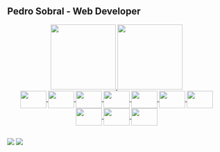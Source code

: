 ## Pedro Sobral - Web Developer

<div align="center">
  <a href="https://github.com/pSbral">
  <img height="150em" src="https://github-readme-stats.vercel.app/api?username=pSbral&show_icons=true&theme=great-gatsby&include_all_commits=true&count_private=true&hide_border=true"/>
  <img height="150em" src="https://github-readme-stats.vercel.app/api/top-langs/?username=pSbral&layout=compact&langs_count=7&theme=great-gatsby&hide_border=true"/>
</div>

<div align="center">
  <img height="40" width="60" align="center" src="https://cdn.jsdelivr.net/gh/devicons/devicon/icons/html5/html5-plain.svg" />
  <img height="40" width="60" align="center" src="https://cdn.jsdelivr.net/gh/devicons/devicon/icons/css3/css3-plain.svg" />
  <img height="40" width="60" align="center" src="https://cdn.jsdelivr.net/gh/devicons/devicon/icons/javascript/javascript-original.svg" />
  <img height="40" width="60" align="center" src="https://cdn.jsdelivr.net/gh/devicons/devicon@latest/icons/java/java-original.svg" />
  <img height="40" width="60" align="center" src="https://cdn.jsdelivr.net/gh/devicons/devicon@latest/icons/flutter/flutter-original.svg" />
  <img height="40" width="60" align="center" src="https://cdn.jsdelivr.net/gh/devicons/devicon@latest/icons/kotlin/kotlin-original.svg" />
  <img height="40" width="60" align="center" src="https://cdn.jsdelivr.net/gh/devicons/devicon@latest/icons/spring/spring-original.svg" />
  <img height="40" width="60" align="center" src="https://cdn.jsdelivr.net/gh/devicons/devicon@latest/icons/git/git-original.svg" />      
  <img height="40" width="60" align="center" src="https://cdn.jsdelivr.net/gh/devicons/devicon@latest/icons/github/github-original.svg" />
  <img height="40" width="60" align="center" src="https://cdn.jsdelivr.net/gh/devicons/devicon@latest/icons/react/react-original.svg" />
          
</div>

  ##
  
<div>
  <a href="mailto:s0bralcontact@gmail.com"><img src="https://img.shields.io/badge/Gmail-D14836?style=for-the-badge&logo=gmail&logoColor=white" target="_blank"></a>
  <a href="https://www.linkedin.com/in/pedrosobral-/" target="_blank"><img src="https://img.shields.io/badge/LinkedIn-0077B5?style=for-the-badge&logo=linkedin&logoColor=white" target="_blank"></a>
</div>
